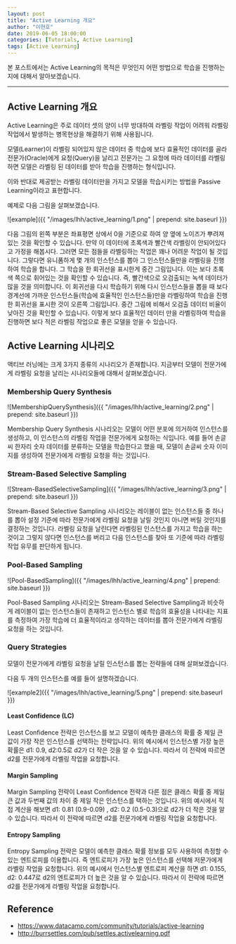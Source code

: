 ```yaml
---
layout: post
title: "Active Learning 개요"
author: "이현호"
date: 2019-06-05 18:00:00
categories: [Tutorials, Active Learning]
tags: [Active Learning]
---
```


본 포스트에서는 Active Learning의 목적은 무엇인지 어떤 방법으로 학습을 진행하는지에 대해서 알아보겠습니다.

---

## Active Learning 개요

Active Learning은 주로 데이터 셋의 양이 너무 방대하여 라벨링 작업이 어려워 라벨링 작업에서 발생하는 병목현상을 해결하기 위해 사용됩니다.

모델(Learner)이 라벨링 되어있지 않은 데이터 중 학습에 보다 효율적인 데이터를 골라 전문가(Oracle)에게 요청(Query)을 날리고 전문가는 그 요청에 따라 데이터를 라벨링하면 모델은 라벨링 된 데이터를 받아 학습을 진행하는 형식입니다.

이와 반대로 제공받는 라벨링 데이터만을 가지고 모델을 학습시키는 방법을 Passive Learning이라고 표현합니다.

예제로 다음 그림을 살펴보겠습니다.

![example]({{ "/images/lhh/active_learning/1.png" | prepend: site.baseurl }})

다음 그림의 왼쪽 부분은 좌표평면 상에서 0을 기준으로 하여 양 옆에 노이즈가 뿌려져 있는 것을 확인할 수 있습니다. 만약 이 데이터에 초록색과 빨간색 라벨링이 안되어있다고 가정을 해봅시다. 그러면 모든 점들을 라벨링하는 작업은 꽤나 어려운 작업이 될 것입니다. 그렇다면 유니폼하게 몇 개의 인스턴스를 뽑아 그 인스턴스들만을 라벨링을 진행하여 학습을 합니다. 그 학습을 한 회귀선을 표시한게 중간 그림입니다. 이는 보다 초록색 쪽으로 휘어있는 것을 확인할 수 있습니다. 즉, 빨간색으로 오검출되는 녹색 데이터가 많을 것을 의미합니다. 이 회귀선을 다시 학습하기 위해 다시 인스턴스들을 뽑을 때 보다 경계선에 가까운 인스턴스들(학습에 효율적인 인스턴스들)만을 라벨링하여 학습을 진행한 회귀선을 표시한 것이 오른쪽 그림입니다. 중간 그림에 비해서 오검출 데이터 비율이 낮아진 것을 확인할 수 있습니다. 이렇게 보다 효율적인 데이터 만을 라벨링하여 학습을 진행하면 보다 적은 라벨링 작업으로 좋은 모델을 얻을 수 있습니다.

## Active Learning 시나리오

액티브 러닝에는 크게 3가지 종류의 시나리오가 존재합니다. 지금부터 모델이 전문가에게 라벨링 요청을 날리는 시나리오들에 대해서 살펴보겠습니다.

### Membership Query Synthesis

![MembershipQuerySynthesis]({{ "/images/lhh/active_learning/2.png" | prepend: site.baseurl }})

Membership Query Synthesis 시나리오는 모델이 어떤 분포에 의거하여 인스턴스를 생성하고, 이 인스턴스의 라벨링 작업을 전문가에게 요청하는 식입니다. 예를 들어 손글씨 한자리 숫자 데이터를 분류하는 모델을 학습한다고 했을 때, 모델이 손글씨 숫자 이미지를 생성하여 전문가에게 라벨링 요청을 하는 것입니다.

### Stream-Based Selective Sampling

![Stream-BasedSelectiveSampling]({{ "/images/lhh/active_learning/3.png" | prepend: site.baseurl }})

Stream-Based Selective Sampling 시나리오는 레이블이 없는 인스턴스들 중 하나를 뽑아 설정 기준에 따라 전문가에게 라벨링 요청을 날릴 것인지 아니면 버릴 것인지를 결정하는 것입니다. 라벨링 요청을 날린다면 라벨링된 인스턴스를 가지고 학습을 하는 것이고 그렇지 않다면 인스턴스를 버리고 다음 인스턴스를 찾아 또 기준에 따라 라벨링 작업 유무를 판단하게 됩니다.

### Pool-Based Sampling

![Pool-BasedSampling]({{ "/images/lhh/active_learning/4.png" | prepend: site.baseurl }})

Pool-Based Sampling 시나리오는 Stream-Based Selective Sampling과 비슷하게 레이블이 없는 인스턴스들이 존재하고 인스턴스 별로 학습의 효율성을 나타내는 지표를 측정하여 가장 학습에 더 효율적이라고 생각하는 데이터를 뽑아 전문가에게 라벨링 요청을 하는 것입니다.

### Query Strategies

모델이 전문가에게 라벨링 요청을 날릴 인스턴스를 뽑는 전략들에 대해 살펴보겠습니다.

다음 두 개의 인스턴스를 예를 들어 설명하겠습니다.

![example2]({{ "/images/lhh/active_learning/5.png" | prepend: site.baseurl }})

#### Least Confidence (LC)

Least Confidence 전략은 인스턴스를 보고 모델이 예측한 클래스의 확률 중 제일 큰 값이 가장 작은 인스턴스를 선택하는 전략입니다. 위의 예시에서 인스턴스별 가장 높은 확률은 d1: 0.9, d2:0.5로 d2가 더 작은 것을 알 수 있습니다. 따라서 이 전략에 따르면 d2를 전문가에게 라벨링 작업을 요청합니다.

#### Margin Sampling

Margin Sampling 전략이 Least Confidence 전략과 다른 점은 클래스 확률 중 제일 큰 값과 두번째 값의 차이 중 제일 작은 인스턴스를 택하는 것입니다. 위의 예시에서 직접 계산을 해보면 d1: 0.81 (0.9-0.09) , d2: 0.2 (0.5-0.3)으로 d2가 더 작은 것을 알 수 있습니다. 따라서 이 전략에 따르면 d2를 전문가에게 라벨링 작업을 요청합니다.

#### Entropy Sampling

Entropy Sampling 전략은 모델이 예측한 클래스 확률 정보를 모두 사용하여 측정할 수 있는 엔트로피를 이용합니다. 즉 엔트로피가 가장 높은 인스턴스를 선택해 저문가에게 라벨링 작업을 요청합니다. 위의 예시에서 인스턴스별 엔트로피 계산을 하면 d1: 0.155, d2: 0.447로 d2의 엔트로피가 더 높은 것을 알 수 있습니다. 따라서 이 전략에 따르면 d2를 전문가에게 라벨링 작업을 요청합니다.


## Reference

- https://www.datacamp.com/community/tutorials/active-learning
- http://burrsettles.com/pub/settles.activelearning.pdf
